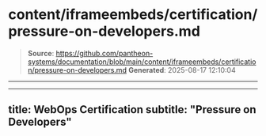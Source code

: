 # content/iframeembeds/certification/pressure-on-developers.md

> **Source**: https://github.com/pantheon-systems/documentation/blob/main/content/iframeembeds/certification/pressure-on-developers.md
> **Generated**: 2025-08-17 12:10:04

---

---
title: WebOps Certification
subtitle: "Pressure on Developers"
---

<Partial file="certification-guide/pressure-on-developers.md" />
